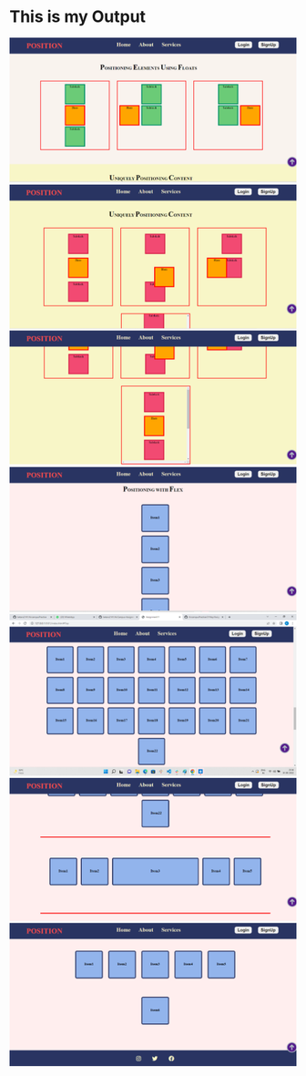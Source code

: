 <h1>This is my Output </h1>
<img src="Images/op1.png" alt="op1">
<img src="Images/op2.png" alt="op2">
<img src="Images/op3.png" alt="op3">
<img src="Images/op4.png" alt="op1">
<img src="Images/op5.png" alt="op2">
<img src="Images/op6.png" alt="op3">
<img src="Images/op7.png" alt="op3">